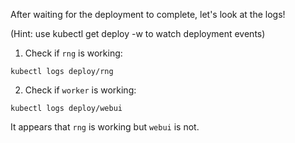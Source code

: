 After waiting for the deployment to complete, let's look at the logs!

(Hint: use kubectl get deploy -w to watch deployment events)


1. Check if `rng` is working:

```execute
kubectl logs deploy/rng
```

2. Check if `worker` is working:

```execute
kubectl logs deploy/webui
```

It appears that `rng` is working but `webui` is not.
